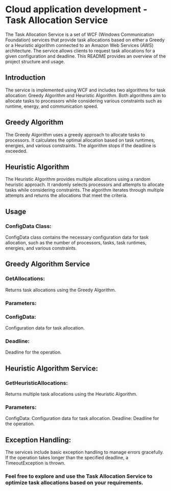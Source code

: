 # Cloud application development - Task Allocation Service
The Task Allocation Service is a set of WCF (Windows Communication Foundation) services that provide task allocations based on either a Greedy or a Heuristic algorithm connected to an Amazon Web Services (AWS) architecture. The service allows clients to request task allocations for a given configuration and deadline. This README provides an overview of the project structure and usage.

## Introduction
The service is implemented using WCF and includes two algorithms for task allocation: Greedy Algorithm and Heuristic Algorithm. Both algorithms aim to allocate tasks to processors while considering various constraints such as runtime, energy, and communication speed.

## Greedy Algorithm
The Greedy Algorithm uses a greedy approach to allocate tasks to processors. It calculates the optimal allocation based on task runtimes, energies, and various constraints. The algorithm stops if the deadline is exceeded.

## Heuristic Algorithm
The Heuristic Algorithm provides multiple allocations using a random heuristic approach. It randomly selects processors and attempts to allocate tasks while considering constraints. The algorithm iterates through multiple attempts and returns the allocations that meet the criteria.

## Usage
### ConfigData Class:
ConfigData class contains the necessary configuration data for task allocation, such as the number of processors, tasks, task runtimes, energies, and various constraints.

## Greedy Algorithm Service
### GetAllocations: 
Returns task allocations using the Greedy Algorithm.

### Parameters:
### ConfigData: 
Configuration data for task allocation.

### Deadline: 
Deadline for the operation.

## Heuristic Algorithm Service:
### GetHeuristicAllocations:
Returns multiple task allocations using the Heuristic Algorithm.

### Parameters:
ConfigData: Configuration data for task allocation.
Deadline: Deadline for the operation.

## Exception Handling:
The services include basic exception handling to manage errors gracefully. If the operation takes longer than the specified deadline, a TimeoutException is thrown.

### Feel free to explore and use the Task Allocation Service to optimize task allocations based on your requirements.





